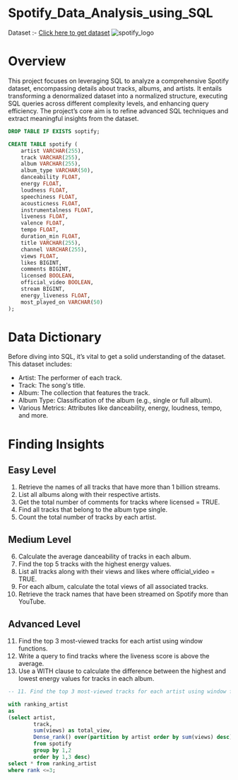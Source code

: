# Spotify_Data_Analysis_using_SQL
Dataset :-  [Click here to get dataset](https://www.kaggle.com/datasets/sanjanchaudhari/spotify-dataset)
![spotify_logo](https://github.com/user-attachments/assets/2c1ff0c4-aa09-4640-93a3-80f7f53b3920)

# Overview
This project focuses on leveraging SQL to analyze a comprehensive Spotify dataset, encompassing details about tracks, albums, and artists. It entails transforming a denormalized dataset into a normalized structure, executing SQL queries across different complexity levels, and enhancing query efficiency. The project’s core aim is to refine advanced SQL techniques and extract meaningful insights from the dataset.

```sql
DROP TABLE IF EXISTS soptify;

CREATE TABLE spotify (
    artist VARCHAR(255),
    track VARCHAR(255),
    album VARCHAR(255),
    album_type VARCHAR(50),
    danceability FLOAT,
    energy FLOAT,
    loudness FLOAT,
    speechiness FLOAT,
    acousticness FLOAT,
    instrumentalness FLOAT,
    liveness FLOAT,
    valence FLOAT,
    tempo FLOAT,
    duration_min FLOAT,
    title VARCHAR(255),
    channel VARCHAR(255),
    views FLOAT,
    likes BIGINT,
    comments BIGINT,
    licensed BOOLEAN,
    official_video BOOLEAN,
    stream BIGINT,
    energy_liveness FLOAT,
    most_played_on VARCHAR(50)
);
```


# Data Dictionary

Before diving into SQL, it’s vital to get a solid understanding of the dataset. This dataset includes:

* Artist: The performer of each track.
* Track: The song's title.
* Album: The collection that features the track.
* Album Type: Classification of the album (e.g., single or full album).
* Various Metrics: Attributes like danceability, energy, loudness, tempo, and more.


# Finding Insights

## Easy Level

1. Retrieve the names of all tracks that have more than 1 billion streams.
2. List all albums along with their respective artists.
3. Get the total number of comments for tracks where licensed = TRUE.
4. Find all tracks that belong to the album type single.
5. Count the total number of tracks by each artist.

## Medium Level

6. Calculate the average danceability of tracks in each album.
7. Find the top 5 tracks with the highest energy values.
8. List all tracks along with their views and likes where official_video = TRUE.
9. For each album, calculate the total views of all associated tracks.
10. Retrieve the track names that have been streamed on Spotify more than YouTube.

## Advanced Level

11. Find the top 3 most-viewed tracks for each artist using window functions.
12. Write a query to find tracks where the liveness score is above the average.
13. Use a WITH clause to calculate the difference between the highest and lowest energy values for tracks in each album.

```sql
-- 11. Find the top 3 most-viewed tracks for each artist using window functions.

with ranking_artist
as
(select artist,
		track,
		sum(views) as total_view,
		Dense_rank() over(partition by artist order by sum(views) desc) as rank
		from spotify
		group by 1,2
		order by 1,3 desc)
select * from ranking_artist
where rank <=3;
```
